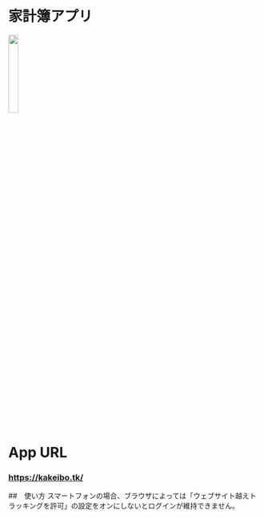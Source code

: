 # 家計簿アプリ

<img src="https://j.gifs.com/79pDrA.gif" height=20%>

# App URL
### **https://kakeibo.tk/** 

##　使い方
スマートフォンの場合、ブラウザによっては「ウェブサイト越えトラッキングを許可」の設定をオンにしないとログインが維持できません。
